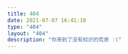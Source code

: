 ```yaml
---
title: 404
date: 2021-07-07 16:41:10
type: "404"
layout: "404"
description: "你来到了没有知识的荒原 :("
---
```

